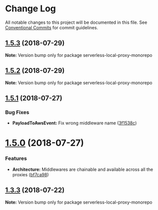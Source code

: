 # Change Log

All notable changes to this project will be documented in this file.
See [Conventional Commits](https://conventionalcommits.org) for commit guidelines.

<a name="1.5.3"></a>
## [1.5.3](https://github.com/serverless-local-proxy/serverless-local-proxy/compare/v1.5.2...v1.5.3) (2018-07-29)




**Note:** Version bump only for package serverless-local-proxy-monorepo

<a name="1.5.2"></a>
## [1.5.2](https://github.com/serverless-local-proxy/serverless-local-proxy/compare/v1.5.1...v1.5.2) (2018-07-29)




**Note:** Version bump only for package serverless-local-proxy-monorepo

<a name="1.5.1"></a>
## [1.5.1](https://github.com/useless-stuff/serverless-proxy/compare/v1.5.0...v1.5.1) (2018-07-27)


### Bug Fixes

* **PayloadToAwsEvent:** Fix wrong middleware name ([3f1538c](https://github.com/useless-stuff/serverless-proxy/commit/3f1538c))




<a name="1.5.0"></a>
# [1.5.0](https://github.com/useless-stuff/serverless-proxy/compare/v1.4.8...v1.5.0) (2018-07-27)


### Features

* **Architecture:** Middlewares are chainable and available across all the proxies ([bf7ca98](https://github.com/useless-stuff/serverless-proxy/commit/bf7ca98))




<a name="1.3.3"></a>
## [1.3.3](https://github.com/useless-stuff/serverless-local-proxy/compare/v1.3.2...v1.3.3) (2018-07-22)




**Note:** Version bump only for package serverless-local-proxy-monorepo
